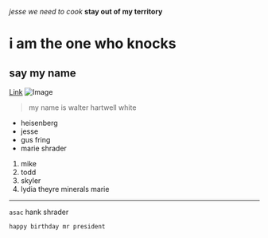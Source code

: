 *jesse we need to cook*
**stay out of my territory**
# i am the one who knocks
## say my name
[Link](https://www.youtube.com/watch?v=Xs6_vecSv2Y&ab_channel=NickyKelly)
![Image](https://upload.wikimedia.org/wikipedia/en/0/03/Walter_White_S5B.png)
> my name is walter hartwell white
* heisenberg
* jesse
* gus fring
* marie shrader
1. mike
2. todd
3. skyler
4. lydia
theyre minerals marie
---
`asac` hank shrader
```
happy birthday mr president
```

